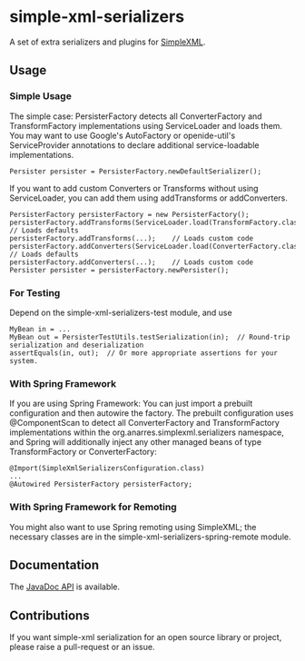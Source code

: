 simple-xml-serializers
=====================

A set of extra serializers and plugins for
[SimpleXML](http://simple.sourceforge.net/).

Usage
-----

### Simple Usage

The simple case: PersisterFactory detects all ConverterFactory
and TransformFactory implementations using ServiceLoader and loads
them.  You may want to use Google's AutoFactory or openide-util's
ServiceProvider annotations to declare additional service-loadable
implementations.

```
Persister persister = PersisterFactory.newDefaultSerializer();
```

If you want to add custom Converters or Transforms without using
ServiceLoader, you can add them using addTransforms or addConverters.

```
PersisterFactory persisterFactory = new PersisterFactory();
persisterFactory.addTransforms(ServiceLoader.load(TransformFactory.class));	// Loads defaults
persisterFactory.addTransforms(...);	// Loads custom code
persisterFactory.addConverters(ServiceLoader.load(ConverterFactory.class));	// Loads defaults
persisterFactory.addConverters(...);	// Loads custom code
Persister persister = persisterFactory.newPersister();
```

### For Testing

Depend on the simple-xml-serializers-test module, and use
```
MyBean in = ...
MyBean out = PersisterTestUtils.testSerialization(in);	// Round-trip serialization and deserialization
assertEquals(in, out);	// Or more appropriate assertions for your system.
```

### With Spring Framework

If you are using Spring Framework: You can just import
a prebuilt configuration and then autowire the factory.
The prebuilt configuration uses @ComponentScan to detect all
ConverterFactory and TransformFactory implementations within
the org.anarres.simplexml.serializers namespace, and Spring will
additionally inject any other managed beans of type TransformFactory
or ConverterFactory:

```
@Import(SimpleXmlSerializersConfiguration.class)
...
@Autowired PersisterFactory persisterFactory;
```

### With Spring Framework for Remoting

You might also want to use Spring remoting using SimpleXML; the
necessary classes are in the simple-xml-serializers-spring-remote
module.

Documentation
-------------

The [JavaDoc API](http://shevek.github.io/simple-xml-serializers/docs/javadoc/)
is available.

Contributions
--------------

If you want simple-xml serialization for an open source library or
project, please raise a pull-request or an issue.

